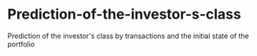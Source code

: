 # Prediction-of-the-investor-s-class
Prediction of the investor's class by transactions and the initial state of the portfolio
